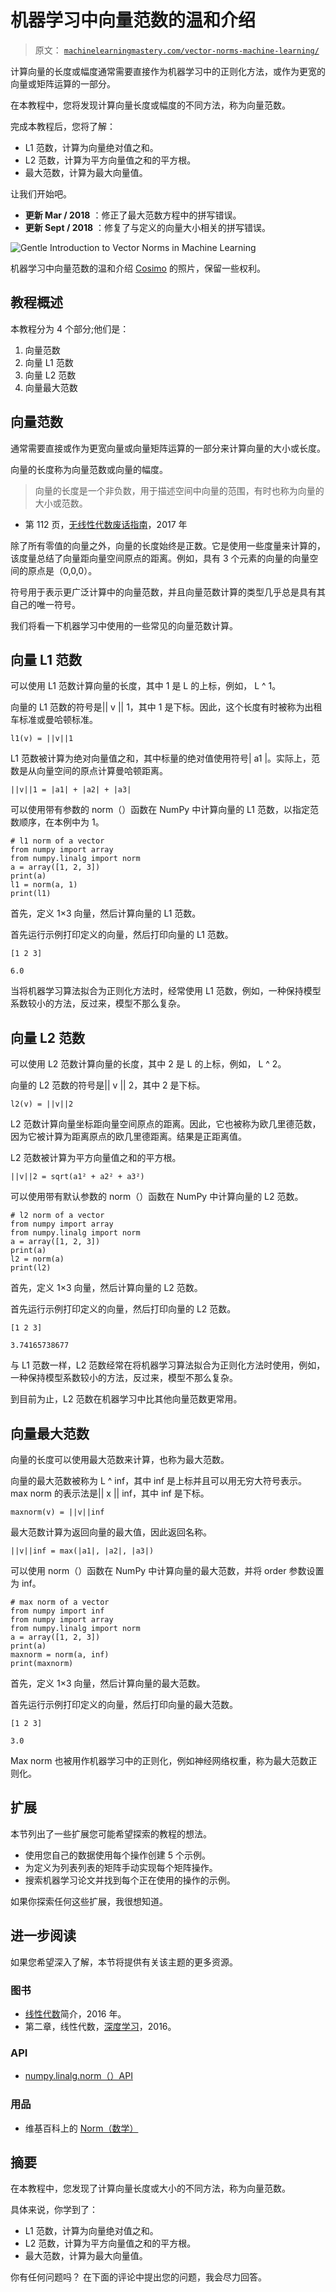 # 机器学习中向量范数的温和介绍

> 原文： [`machinelearningmastery.com/vector-norms-machine-learning/`](https://machinelearningmastery.com/vector-norms-machine-learning/)

计算向量的长度或幅度通常需要直接作为机器学习中的正则化方法，或作为更宽的向量或矩阵运算的一部分。

在本教程中，您将发现计算向量长度或幅度的不同方法，称为向量范数。

完成本教程后，您将了解：

*   L1 范数，计算为向量绝对值之和。
*   L2 范数，计算为平方向量值之和的平方根。
*   最大范数，计算为最大向量值。

让我们开始吧。

*   **更新 Mar / 2018** ：修正了最大范数方程中的拼写错误。
*   **更新 Sept / 2018** ：修复了与定义的向量大小相关的拼写错误。

![Gentle Introduction to Vector Norms in Machine Learning](img/e4a4a58243578310240b1d079ff99795.jpg)

机器学习中向量范数的温和介绍
[Cosimo](https://www.flickr.com/photos/22932473@N04/4902494396/) 的照片，保留一些权利。

## 教程概述

本教程分为 4 个部分;他们是：

1.  向量范数
2.  向量 L1 范数
3.  向量 L2 范数
4.  向量最大范数

## 向量范数

通常需要直接或作为更宽向量或向量矩阵运算的一部分来计算向量的大小或长度。

向量的长度称为向量范数或向量的幅度。

> 向量的长度是一个非负数，用于描述空间中向量的范围，有时也称为向量的大小或范数。

- 第 112 页，[无线性代数废话指南](http://amzn.to/2k76D4C)，2017 年

除了所有零值的向量之外，向量的长度始终是正数。它是使用一些度量来计算的，该度量总结了向量距向量空间原点的距离。例如，具有 3 个元素的向量的向量空间的原点是（0,0,0）。

符号用于表示更广泛计算中的向量范数，并且向量范数计算的类型几乎总是具有其自己的唯一符号。

我们将看一下机器学习中使用的一些常见的向量范数计算。

## 向量 L1 范数

可以使用 L1 范数计算向量的长度，其中 1 是 L 的上标，例如， L ^ 1。

向量的 L1 范数的符号是​​|| v || 1，其中 1 是下标。因此，这个长度有时被称为出租车标准或曼哈顿标准。

```
l1(v) = ||v||1
```

L1 范数被计算为绝对向量值之和，其中标量的绝对值使用符号| a1 |。实际上，范数是从向量空间的原点计算曼哈顿距离。

```
||v||1 = |a1| + |a2| + |a3|
```

可以使用带有参数的 norm（）函数在 NumPy 中计算向量的 L1 范数，以指定范数顺序，在本例中为 1。

```
# l1 norm of a vector
from numpy import array
from numpy.linalg import norm
a = array([1, 2, 3])
print(a)
l1 = norm(a, 1)
print(l1)
```

首先，定义 1×3 向量，然后计算向量的 L1 范数。

首先运行示例打印定义的向量，然后打印向量的 L1 范数。

```
[1 2 3]

6.0
```

当将机器学习算法拟合为正则化方法时，经常使用 L1 范数，例如，一种保持模型系数较小的方法，反过来，模型不那么复杂。

## 向量 L2 范数

可以使用 L2 范数计算向量的长度，其中 2 是 L 的上标，例如， L ^ 2。

向量的 L2 范数的符号是​​|| v || 2，其中 2 是下标。

```
l2(v) = ||v||2
```

L2 范数计算向量坐标距向量空间原点的距离。因此，它也被称为欧几里德范数，因为它被计算为距离原点的欧几里德距离。结果是正距离值。

L2 范数被计算为平方向量值之和的平方根。

```
||v||2 = sqrt(a1² + a2² + a3²)
```

可以使用带有默认参数的 norm（）函数在 NumPy 中计算向量的 L2 范数。

```
# l2 norm of a vector
from numpy import array
from numpy.linalg import norm
a = array([1, 2, 3])
print(a)
l2 = norm(a)
print(l2)
```

首先，定义 1×3 向量，然后计算向量的 L2 范数。

首先运行示例打印定义的向量，然后打印向量的 L2 范数。

```
[1 2 3]

3.74165738677
```

与 L1 范数一样，L2 范数经常在将机器学习算法拟合为正则化方法时使用，例如，一种保持模型系数较小的方法，反过来，模型不那么复杂。

到目前为止，L2 范数在机器学习中比其他向量范数更常用。

## 向量最大范数

向量的长度可以使用最大范数来计算，也称为最大范数。

向量的最大范数被称为 L ^ inf，其中 inf 是上标并且可以用无穷大符号表示。 max norm 的表示法是|| x || inf，其中 inf 是下标。

```
maxnorm(v) = ||v||inf
```

最大范数计算为返回向量的最大值，因此返回名称。

```
||v||inf = max(|a1|, |a2|, |a3|)
```

可以使用 norm（）函数在 NumPy 中计算向量的最大范数，并将 order 参数设置为 inf。

```
# max norm of a vector
from numpy import inf
from numpy import array
from numpy.linalg import norm
a = array([1, 2, 3])
print(a)
maxnorm = norm(a, inf)
print(maxnorm)
```

首先，定义 1×3 向量，然后计算向量的最大范数。

首先运行示例打印定义的向量，然后打印向量的最大范数。

```
[1 2 3]

3.0
```

Max norm 也被用作机器学习中的正则化，例如神经网络权重，称为最大范数正则化。

## 扩展

本节列出了一些扩展您可能希望探索的教程的想法。

*   使用您自己的数据使用每个操作创建 5 个示例。
*   为定义为列表列表的矩阵手动实现每个矩阵操作。
*   搜索机器学习论文并找到每个正在使用的操作的示例。

如果你探索任何这些扩展，我很想知道。

## 进一步阅读

如果您希望深入了解，本节将提供有关该主题的更多资源。

### 图书

*   [线性代数](http://amzn.to/2j2J0g4)简介，2016 年。
*   第二章，线性代数，[深度学习](http://amzn.to/2j4oKuP)，2016。

### API

*   [numpy.linalg.norm（）API](https://docs.scipy.org/doc/numpy-1.13.0/reference/generated/numpy.linalg.norm.html)

### 用品

*   维基百科上的 [Norm（数学）](https://en.wikipedia.org/wiki/Norm_(mathematics))

## 摘要

在本教程中，您发现了计算向量长度或大小的不同方法，称为向量范数。

具体来说，你学到了：

*   L1 范数，计算为向量绝对值之和。
*   L2 范数，计算为平方向量值之和的平方根。
*   最大范数，计算为最大向量值。

你有任何问题吗？
在下面的评论中提出您的问题，我会尽力回答。